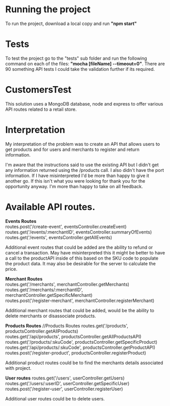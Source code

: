 # Running the project

To run the project, download a local copy and run <b>"npm start"</b>

# Tests

To test the project go to the "tests" sub folder and run the following command on each of the files: <b>"mocha [fileName] --timeout=0"</b>. There are 90 something API tests I could take the validation further if its required. 

# CustomersTest 
This solution uses a MongoDB database, node and express to offer various API routes related to a retail store.  

# Interpretation 
My interpretation of the problem was to create an API that allows users to get products and for users and merchants
to register and return information. <br>

I'm aware that the instructions said to use the existing API but I didn't get any information returned using the /products
call. I also didn't have the port information. If I have misinterpreted I'd be more than happy to give it another go. If this 
isn't what you were looking for thank you for the opportunity anyway. I'm more than happy to take on all feedback. 

# Available API routes. 
<b>Events Routes</b><br>
routes.post('/create-event', eventsController.createEvent)<br>
routes.get('/events/:merchantID', eventsController.summaryOfEvents)<br>
routes.get('/events', eventsController.getAllEvents)<br>

Additional event routes that could be added are the ability to refund or cancel a transaction. 
May have misinterpreted this it might be better to have a call to the productAPI inside of this based on 
the SKU code to populate the product data. It may also be desirable for the server to calculate the price. 

<b>Merchant Routes</b><br>
routes.get('/merchants', merchantController.getMerchants)<br>
routes.get('/merchants/:merchantID', merchantController.getSpecificMerchant)<br>
routes.post('/register-merchant', merchantController.registerMerchant)<br>

Additional merchant routes that could be added, would be the ability to delete merchants or disassociate products. 
<br>

<b>Products Routes</b>
//Products Routes
routes.get('/products', productsController.getAllProducts)<br>
routes.get('/api/products', productsController.getAllProductsAPI)<br>
routes.get('/products/:skuCode', productsController.getSpecificProduct)<br>
routes.get('/api/products/:skuCode', productsController.getProductAPI)<br>
routes.post('/register-product', productsController.registerProduct)<br>

Additional product routes could be to find the merchants details associated with project. 
<br>

<b>User routes</b>
routes.get('/users', userController.getUsers)<br>
routes.get('/users/:userID', userController.getSpecificUser)<br>
routes.post('/register-user', userController.registerUser)<br>

Additional user routes could be to delete users. 







